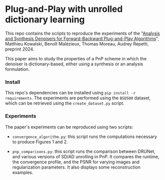 # Plug-and-Play with unrolled dictionary learning

This repo contains the scripts to reproduce the experiments of the "[Analysis and Synthesis Denoisers for Forward-Backward Plug-and-Play Algorithms](https://hal.science/hal-04786802)",  Matthieu Kowalski, Benoît Malézieux, Thomas Moreau, Audrey Repetti, preprint 2024.

This paper aims to study the properties of a PnP scheme in which the denoiser is dictionary-based, either using a synthesis or an analysis formulation.

### Install

This repo's dependencies can be installed using `pip install -r requirements`. 
The experiments are performed using the `BSD500` dataset, which can be retrieved using the `create_dataset.py` script.

### Experiments

The paper's experiments can be reproduced using two scripts:

- `convergence_algorithm.py`: this script runs the computations necessary to produce Figures 1 and 2.

- `pnp_comparisons.py`: this script runs the comparison between DRUNet, and various versions of SD/AD unrolling in PnP. It compares the runtime, the convergence profile, and the PSNR for varying images and regularization parameters. It also displays some reconstruction examples.

